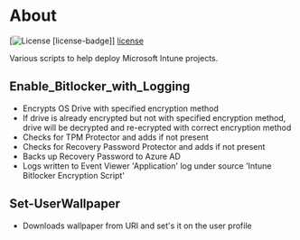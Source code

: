 # About

[![License] [license-badge]] [license]

Various scripts to help deploy Microsoft Intune projects.

## Enable_Bitlocker_with_Logging
* Encrypts OS Drive with specified encryption method
* If drive is already encrypted but not with specified encryption method, drive will be decrypted and re-ecrypted with correct encryption method
* Checks for TPM Protector and adds if not present
* Checks for Recovery Password Protector and adds if not present
* Backs up Recovery Password to Azure AD
* Logs written to Event Viewer 'Application' log under source 'Intune Bitlocker Encryption Script'


## Set-UserWallpaper
* Downloads wallpaper from URI and set's it on the user profile


[license]: https://github.com/alaurie/intune/blob/master/LICENSE